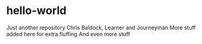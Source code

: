 # hello-world
 Just another repository
Chris Baldock, Learner and Journeyman
More stuff added here for extra fluffing
And even more stuff
